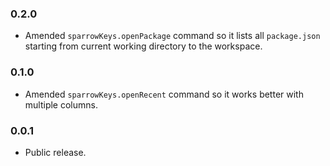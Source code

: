 ### 0.2.0
- Amended `sparrowKeys.openPackage` command so it lists all `package.json` starting from current working directory to the workspace.

### 0.1.0
- Amended `sparrowKeys.openRecent` command so it works better with multiple columns.

### 0.0.1
- Public release.
